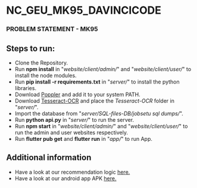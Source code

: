 # NC_GEU_MK95_DAVINCICODE
### PROBLEM STATEMENT - MK95
## Steps to run:
- Clone the Repository.
- Run **npm install** in "*website/client/admin/*" and "*website/client/user/*" to install the node modules.
- Run **pip install -r requirements.txt** in "*server/*" to install the python libraries.
- Download <a href='https://poppler.freedesktop.org/'>Poppler</a> and add it to your system PATH.
- Download <a href='https://tesseract-ocr.github.io/tessdoc/Home.html'>Tesseract-OCR</a> and place the *Tesseract-OCR* folder in "*server/*".
- Import the database from "*server/SQL-files-DB/jobsetu sql dumps/*".
- Run **python api.py** in "*server/*" to run the server.
- Run **npm start** in "*website/client/admin/*" and "*website/client/user/*" to run the admin and user websites respectively.
- Run **flutter pub get** and **flutter run** in "*app/*" to run App.

## Additional information
- Have a look at our recommendation logic <a href='https://github.com/programmedRaj/NC_GEU_MK95_DAVINCICODE/blob/master/recommender/Recommender.ipynb'>here.</a>
- Have a look at our android app APK <a href='https://github.com/programmedRaj/NC_GEU_MK95_DAVINCICODE/tree/master/app/apk'>here.</a>
